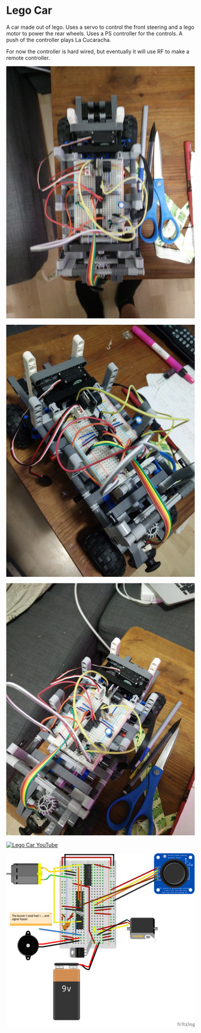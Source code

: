 # Lego Car
A car made out of lego. Uses a servo to control the front steering and a lego motor to power the rear wheels. Uses a PS controller for the controls. A push of the controller plays La Cucaracha.

For now the controller is hard wired, but eventually it will use RF to make a remote controller.

![Lego Car](./LegoCar1.jpg)

![Lego Car](./LegoCar2.jpg)

![Lego Car](./LegoCar3.jpg)

[![Lego Car YouTube](https://img.youtube.com/vi/o5PshL0zqwo/0.jpg)](https://www.youtube.com/watch?v=o5PshL0zqwo)

![Lego Car](./legocar_wired_bb.png)
